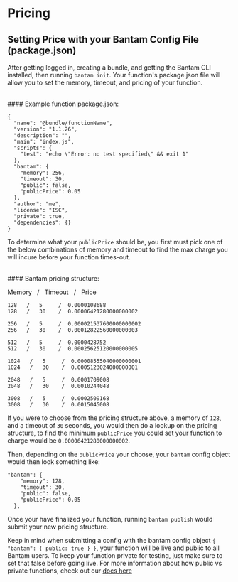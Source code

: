 # Pricing

## Setting Price with your Bantam Config File (package.json)

After getting logged in, creating a bundle, and getting the Bantam CLI installed, then running `bantam init`. Your function's package.json file will allow you to set the memory, timeout, and pricing of your function.

<br/>
#### Example function package.json:

```
{
  "name": "@bundle/functionName",
  "version": "1.1.26",
  "description": "",
  "main": "index.js",
  "scripts": {
    "test": "echo \"Error: no test specified\" && exit 1"
  },
  "bantam": {
    "memory": 256,
    "timeout": 30,
    "public": false,
    "publicPrice": 0.05
  },
  "author": "me",
  "license": "ISC",
  "private": true,
  "dependencies": {}
}
```

To determine what your `publicPrice` should be, you first must pick one of the below combinations of memory and timeout to find the max charge you will incure before your function times-out.

<br/>
#### Bantam pricing structure:

Memory &nbsp; / &nbsp; Timeout &nbsp; / &nbsp; Price

```
128   /   5     /  0.0000108688
128   /   30    /  0.00006421280000000002

256   /   5     /  0.000021537600000000002
256   /   30    /  0.00012822560000000003

512   /   5     /  0.0000428752
512   /   30    /  0.00025625120000000005

1024   /   5     /  0.00008555040000000001
1024   /   30    /  0.0005123024000000001

2048   /   5     /  0.0001709008
2048   /   30    /  0.0010244048

3008   /   5     /  0.0002509168
3008   /   30    /  0.0015045008
```

If you were to choose from the pricing structure above, a memory of `128`, and a timeout of `30` seconds, you would then do a lookup on the pricing structure, to find the minimum `publicPrice` you could set your function to charge would be `0.00006421280000000002`.

Then, depending on the `publicPrice` your choose, your `bantam` config object would then look something like:

```
"bantam": {
    "memory": 128,
    "timeout": 30,
    "public": false,
    "publicPrice": 0.05
  },
```

Once your have finalized your function, running `bantam publish` would submit your new pricing structure.

Keep in mind when submitting a config with the bantam config object `{ "bantam": { public: true } }`, your function will be live and public to all Bantam users. To keep your function private for testing, just make sure to set that false before going live. For more information about how public vs private functions, check out our [docs here](../function-creation/public-functions.md)
